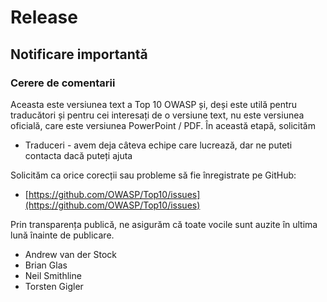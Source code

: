 # Release

## Notificare importantă

### Cerere de comentarii

Aceasta este versiunea text a Top 10 OWASP și, deși este utilă pentru traducători și pentru cei interesați de o versiune text, nu este versiunea oficială, care este versiunea PowerPoint / PDF.
În această etapă, solicităm

- Traduceri - avem deja câteva echipe care lucrează, dar ne puteti contacta dacă puteți ajuta

Solicităm ca orice corecții sau probleme să fie înregistrate pe GitHub:

- [https://github.com/OWASP/Top10/issues](https://github.com/OWASP/Top10/issues)

Prin transparența publică, ne asigurăm că toate vocile sunt auzite în ultima lună înainte de publicare.

- Andrew van der Stock
- Brian Glas
- Neil Smithline
- Torsten Gigler